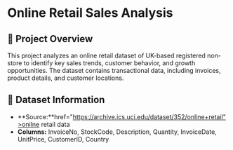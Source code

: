 # Online Retail Sales Analysis

## 📌 Project Overview
This project analyzes an online retail dataset of UK-based  registered non- store to identify key sales trends, customer behavior, and growth opportunities. The dataset contains transactional data, including invoices, product details, and customer locations.
## 📂 Dataset Information
- **Source:**href="https://archive.ics.uci.edu/dataset/352/online+retail">onilne retail data</a>
- **Columns:** InvoiceNo, StockCode, Description, Quantity, InvoiceDate, UnitPrice, CustomerID, Country
